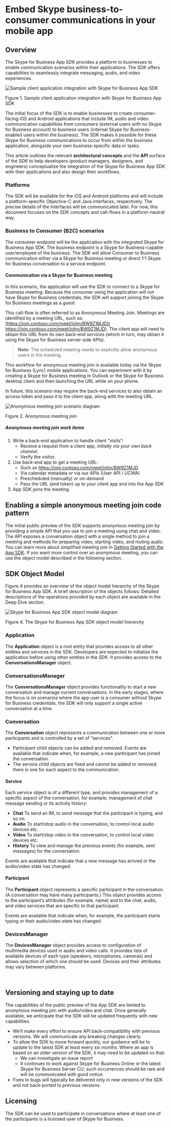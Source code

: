 # Embed Skype business-to-consumer communications in your mobile app

## Overview

The Skype for Business App SDK provides a platform to businesses to enable communication scenarios within their applications. The SDK offers capabilities to seamlessly integrate messaging, audio, and video experiences. 
 
![Sample client application integration with Skype for Business App SDK](images/appsdk_arch.png "Figure 1. Sample client application integration with Skype for Business App SDK")

Figure 1. Sample client application integration with Skype for Business App SDK

The initial focus of the SDK is to enable businesses to create consumer-facing iOS and Android applications that include IM, audio and video communication capabilities from consumers (external users with no Skype for Business account) to business users (internal Skype for Business-enabled users within the business).  The SDK makes it possible for these Skype for Business communications to occur from within the business application, alongside your own business-specific data or tasks.  

This article outlines the relevant **architectural concepts** and the **API** surface of the SDK to help developers (product managers, designers, and engineers) conceptualize the integration of the Skype for Business App SDK with their applications and also design their workflows. 

### Platforms

The SDK will be available for the iOS and Android platforms and will include a platform-specific Objective-C and Java interfaces, respectively.  The precise details of the interfaces will be communicated later.  For now, this document focuses on the SDK concepts and call-flows in a platform-neutral way. 

### Business to Consumer (B2C) scenarios

The consumer endpoint will be the application with the integrated Skype for Business App SDK.  The business endpoint is a Skype for Business-capable user/employee of the business.  The SDK will allow Consumer to Business communication either via a Skype for Business meeting or direct 1:1 Skype for Business conversation to a service endpoint.

#### Communication via a Skype for Business meeting

In this scenario, the application will use the SDK to connect to a Skype for Business meeting.  Because the consumer using the application will not have Skype for Business credentials, the SDK will support joining the Skype for Business meetings as a _guest_. 
 
This call-flow is often referred to as Anonymous Meeting Join.  Meetings are identified by a meeting URL, such as: [https://join.contoso.com/meet/john/BW9Z1MJD]( https://join.contoso.com/meet/john/BW9Z1MJD).  The client app will need to obtain this URL from its own back-end services (which in turn, may obtain it using the Skype for Business server-side APIs).  

> **Note**: The scheduled meeting needs to explicitly allow anonymous users in the meeting.


This workflow for anonymous meeting join is available today via the Skype for Business (Lync) mobile applications.  You can experiment with it by creating a Skype for Business  meeting in Outlook or the Skype for Business desktop client and then launching the URL while on your phone.  

In future, this scenario may require the back-end services to also obtain an access token and pass it to the client app, along with the meeting URL.

![Anonymous meeting join scenario diagram](images/Fig2_anonymous_meeting_join.png "Figure 2. Anonymous meeting join")

Figure 2. Anonymous meeting join

##### Anonymous meeting join work items
 
1. Write a back-end application to handle client “visits”:
   * Receive a request from a client app, _initially via your own back channel_.
   * Verify the visitor.
2. Use back-end app to get a meeting URL:
   * Such as https://join.contoso.com/meet/john/BW9Z1MJD
   * Via calendar metadata or via our APIs (User API / UCWA)
   * Prescheduled (manually) or on-demand
   * Pass the URL (and token) up to your client app and into the App SDK
3. App SDK joins the meeting.
 

## Enabling a simple anonymous meeting join code pattern 

The initial public preview of the SDK supports anonymous meeting join by providing a simple API that you use to join a meeting using chat and video. The API exposes a conversation object with a single method to join a meeting and methods for preparing video, starting video, and muting audio. You can learn more about simplified meeting join in [Getting Started with the App SDK](GettingStarted.md). If you want more control over an anonymous meeting, you can use the object model described in the following section.

## SDK Object Model 	
 
Figure 4 provides an overview of the object model hierarchy of the Skype for Business App SDK. A brief description of the objects follows.  Detailed descriptions of the operations provided by each object are available in the Deep Dive section.
  
![Skype for Business App SDK object model diagram](images/Fig4_.skype_for_business_OM.png "Figure 4. The Skype for Business App SDK object model hierarchy")

Figure 4. The Skype for Business App SDK object model hierarchy

### Application

The **Application** object is a root entity that provides access to all other entities and services in the SDK. Developers are expected to initialize the application before using other entities in the SDK. It provides access to the **ConversationsManager** object.

### ConversationsManager

The **ConversationsManager** object provides functionality to start a new conversation and manage current conversations.  In the early stages, where the focus is on scenarios where the app user is a consumer without Skype for Business credentials, the SDK will only support a single active conversation at a time. 

### Conversation

The **Conversation** object represents a communication between one or more participants and is controlled by a set of “services”.

* Participant child objects can be added and removed.   Events are available that indicate when, for example, a new participant has joined the conversation.
* The service child objects are fixed and cannot be added or removed; there is one for each aspect to the communication.

#### Service

Each service object is of a different type, and provides management of a specific aspect of the conversation, for example, management of chat message sending or its activity history: 
 
* **Chat**  To send an IM, to send message that the participant is typing, and so on.
* **Audio** To start/stop audio in the conversation, to control local audio devices etc.
* **Video** To start/stop video in the conversation, to control local video devices etc.
* **History** To view and manage the previous events (for example, sent messages) for the conversation. 

Events are available that indicate that a new message has arrived or the audio/video state has changed.

#### Participant

The **Participant** object represents a specific participant in the conversation.  (A conversation may have many participants.)   This object provides access to the participant’s attributes (for example, name) and to the chat, audio, and video services that are specific to that participant.

Events are available that indicate when, for example, the participant starts typing or their audio/video state has changed.

### DevicesManager

The **DevicesManager** object provides access to configuration of multimedia devices used in audio and video calls. It provides lists of available devices of each type (speakers, microphones, cameras) and allows selection of which one should be used.  Devices and their attributes may vary between platforms. 

 
 
## Versioning and staying up to date

The capabilities of the public preview of the App SDK are limited to anonymous meeting join with audio/video and chat. Once generally available, we anticipate that the SDK will be updated frequently with new capabilities.

* We’ll make every effort to ensure API back-compatibility with previous versions.  We will communicate any breaking changes clearly.
* To allow the SDK to move forward quickly, our guidance will be to update to the latest SDK at least every six months.  Where an app is based on an older version of the SDK, it may need to be updated so that:
  * We can investigate an issue report
  * It continues to work against Skype for Business Online or the latest Skype for Business Server CU; such occurrences should be rare and will be communicated with good notice.
* Fixes to bugs will typically be delivered only in new versions of the SDK and not back-ported to previous versions. 

## Licensing

The SDK can be used to participate in conversations where at least one of the participants is a licensed user of Skype for Business.
